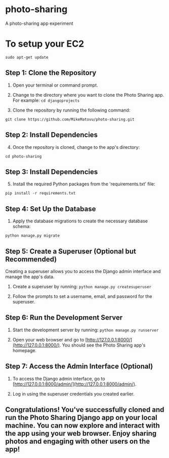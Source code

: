 # photo-sharing
A photo-sharing app experiment

# To setup your EC2
```sudo apt-get update```

## Step 1: Clone the Repository

1. Open your terminal or command prompt.

2. Change to the directory where you want to clone the Photo Sharing app. For example:
```cd djangoprojects```

3. Clone the repository by running the following command:

```git clone https://github.com/MikeMatovu/photo-sharing.git```

## Step 2: Install Dependencies
4. Once the repository is cloned, change to the app's directory:

```cd photo-sharing```

## Step 3: Install Dependencies

5. Install the required Python packages from the 'requirements.txt' file:

```pip install -r requirements.txt```

## Step 4: Set Up the Database

1. Apply the database migrations to create the necessary database schema:

```python manage.py migrate```


## Step 5: Create a Superuser (Optional but Recommended)

Creating a superuser allows you to access the Django admin interface and manage the app's data.

1. Create a superuser by running:
```python manage.py createsuperuser```


2. Follow the prompts to set a username, email, and password for the superuser.

## Step 6: Run the Development Server

1. Start the development server by running:
```python manage.py runserver```


2. Open your web browser and go to [http://127.0.0.1:8000/](http://127.0.0.1:8000/). You should see the Photo Sharing app's homepage.

## Step 7: Access the Admin Interface (Optional)

1. To access the Django admin interface, go to [http://127.0.0.1:8000/admin/](http://127.0.0.1:8000/admin/).

2. Log in using the superuser credentials you created earlier.

## Congratulations! You've successfully cloned and run the Photo Sharing Django app on your local machine. You can now explore and interact with the app using your web browser. Enjoy sharing photos and engaging with other users on the app!



